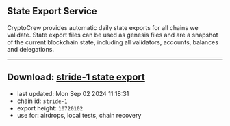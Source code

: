 ## State Export Service
CryptoCrew provides automatic daily state exports for all chains we validate. State export files can be used as genesis files and are a snapshot of the current blockchain state, including all validators, accounts, balances and delegations.

---
**Download: [stride-1 state export](https://dl-eu2.ccvalidators.com/SERVICE/stride/stride-1_export_10720102.json)**
---

- last updated: Mon Sep 02 2024 11:18:31
- chain id: `stride-1`
- export height: `10720102`
- use for: airdrops, local tests, chain recovery
